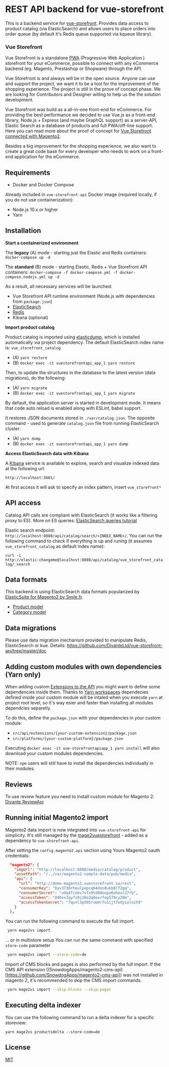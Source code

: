 REST API backend for vue-storefront
===================================

This is a backend service for [vue-storefront](https://github.com/DivanteLtd/vue-storefront). Provides data access to product catalog (via ElasticSearch) and allows users to place orders into order queue (by default it's Redis queue supported via kqueue library).

### Vue Storefront

Vue Storefront is a standalone [PWA](https://developers.google.com/web/progressive-web-apps/) (Progressive Web Application ) storefront for your eCommerce, possible to connect with any eCommerce backend (eg. Magento, Prestashop or Shopware) through the API.

Vue Storefront is and always will be in the open source. Anyone can use and support the project, we want it to be a tool for the improvement of the shopping experience. The project is still in the prove of concept phase. We are looking for Contributors and Designer willing to help us the the solution development.

Vue Storefront was build as a all-in-one front-end for eCommerce. For providing the best performance we decided to use Vue.js as a front-end library, Node.js + Express (and maybe GraphQL support) as a server-API, Elastic Search as a database of products and full PWA/off-line support.
Here you can read more about the proof of concept for [Vue Storefront connected with Magento2](https://www.linkedin.com/pulse/magento2-nosql-database-pwa-support-piotr-karwatka).

Besides a big improvement for the shopping experience, we also want to create a great code base for every developer who needs to work on a front-end application for the eCommerce.

## Requirements

- Docker and Docker Compose

Already included in `vue-storefront-api` Docker image (required locally, if you do not use containerization):
- Node.js 10.x or higher
- Yarn

## Installation

**Start a containerized environment**

The **legacy** (A) mode - starting just the Elastic and Redis containers:
`docker-compose up -d`

The **standard** (B) mode - starting Elastic, Redis + Vue Storefront API containers:
`docker-compose -f docker-compose.yml -f docker-compose.nodejs.yml up -d`

As a result, all necessary services will be launched:
- Vue Storefront API runtime environment (Node.js with dependencies from `package.json`)
- [ElasticSearch](https://www.elastic.co/products/elasticsearch)
- [Redis](https://redis.io/)
- Kibana (optional)

**Import product catalog**

Product catalog is imported using [elasticdump](https://www.npmjs.com/package/elasticdump), which is installed automatically via project dependency. The default ElasticSearch index name is: `vue_storefront_catalog`

- (A) `yarn restore`
- (B) `docker exec -it vuestorefrontapi_app_1 yarn restore`

Then, to update the structures in the database to the latest version (data migrations), do the following:

- (A) `yarn migrate`
- (B) `docker exec -it vuestorefrontapi_app_1 yarn migrate`

By default, the application server is started in development mode. It means that code auto reload is enabled along with ESLint, babel support.

It restores JSON documents stored in `./var/catalog.json`. The opposite command - used to generate `catalog.json` file from running ElasticSearch cluster:

- (A) `yarn dump`
- (B) `docker exec -it vuestorefrontapi_app_1 yarn dump`

**Access ElasticSearch data with Kibana**

A [Kibana](https://www.elastic.co/products/kibana) service is available to explore, search and visualize indexed data at the following url:

`http://localhost:5601/`

At first access it will ask to specify an index pattern, insert `vue_storefront*`

## API access
Catalog API calls are compliant with ElasticSearch (it works like a filtering proxy to ES). More on ES queries: [ElasticSearch queries tutorial](http://okfnlabs.org/blog/2013/07/01/elasticsearch-query-tutorial.html)

Elastic search endpoint: `http://localhost:8080/api/catalog/search/<INDEX_NAME>/`. You can run the following command to check if everything is up and runing (it assumes `vue_storefront_catalog` as default index name):

`curl -i http://elastic:changeme@localhost:8080/api/catalog/vue_storefront_catalog/_search`

## Data formats
This backend is using ElasticSearch data formats popularized by [ElasticSuite for Magento2 by Smile.fr](https://github.com/Smile-SA/elasticsuite).

* [Product model](./src/models/catalog-product.md)
* [Category model](./src/models/catalog-category.md)

## Data migrations
Please use data migration mechanism provided to manipulate Redis, ElasticSearch or kue. Details: https://github.com/DivanteLtd/vue-storefront-api/tree/master/doc 

## Adding custom modules with own dependencies (Yarn only)
When adding custom [Extensions to the API](https://github.com/DivanteLtd/vue-storefront/blob/master/doc/Extending%20vue-storefront-api.md) you might want to define some dependencies inside them. Thanks to [Yarn workspaces](https://yarnpkg.com/lang/en/docs/workspaces/) dependecies defined inside your custom module will be intaled when you execute `yarn` at project root level, so it's way esier and faster than installing all modules dependcies separetly.

To do this, define the `package.json` with your dependencies in your custom module:
- `src/api/extensions/{your-custom-extension}/package.json` 
- `src/platforms/{your-custom-platform}/package.json`

Executing `docker exec -it vue-storefrontapiapp_1 yarn install` will also download your custom modules dependencies.

NOTE: `npm` users will still have to install the dependencies individually in their modules.

## Reviews
To use review feature you need to install custom module for Magento 2: [Divante ReviewApi](https://github.com/DivanteLtd/magento2-review-api)

## Running initial Magento2 import

Magento2 data import is now integrated into `vue-storefront-api` for simplicity. It's still managed by the [mage2vuestorefront](https://github.com/DivanteLtd/mage2vuestorefront) - added as a dependency to `vue-storefront-api`.

After setting the `config.magento2.api` section using Yours Magento2 oauth credentials:

```json
  "magento2": {
    "imgUrl": "http://localhost:8080/media/catalog/product",
    "assetPath": "/../var/magento2-sample-data/pub/media",
    "api": {
      "url": "http://demo-magento2.vuestorefront.io/rest",
      "consumerKey": "byv3730rhoulpopcq64don8ukb8lf2gq",
      "consumerSecret": "u9q4fcobv7vfx9td80oupa6uhexc27rb",
      "accessToken": "040xx3qy7s0j28o3q0exrfop579cy20m",
      "accessTokenSecret": "7qunl3p505rubmr7u1ijt7odyialnih9"
    }
  },
```

You can run the following command to execute the full import:

```bash
 yarn mage2vs import
 ```

 ... or in multistore setup You can run the same command with specified `store-code` parameter

```bash
 yarn mage2vs import --store-code=de
 ```

 Import of CMS blocks and pages is also performed by the full import. If the CMS API extension ((SnowdogApps/magento2-cms-api)[https://github.com/SnowdogApps/magento2-cms-api]) was not installed in magento 2, it's recommended to skip the CMS import commands.

```bash
 yarn mage2vs import --skip-blocks --skip-pages
 ```
 
## Executing delta indexer

You can use the following command to run a delta indexer for a specific storeview:

```
yarn mage2vs productsdelta --store-code=de
```

License
-------

[MIT](./LICENSE)
